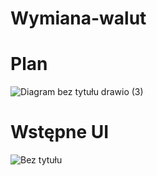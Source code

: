 # Wymiana-walut

# Plan
![Diagram bez tytułu drawio (3)](https://github.com/Jesoenn/Wymiana-walut/assets/147878425/43de82ad-eed9-4fd0-b2d4-44370f1beee1)


# Wstępne UI
![Bez tytułu](https://github.com/Jesoenn/Wymiana-walut/assets/147878425/656a4fba-f497-495f-8dbd-b816946d146d)
